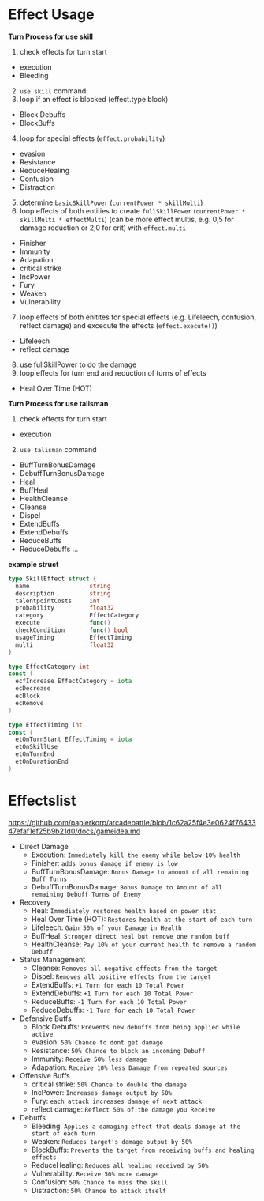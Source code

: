 # Effect Usage

**Turn Process for use skill**

1. check effects for turn start
- execution
- Bleeding
2. `use skill` command
3. loop if an effect is blocked (effect.type block)
- Block Debuffs
- BlockBuffs
4. loop for special effects (`effect.probability`)
- evasion
- Resistance
- ReduceHealing
- Confusion
- Distraction
5. determine `basicSkillPower` (`currentPower * skillMulti`)
6. loop effects of both entities to create `fullSkillPower` (`currentPower * skillMulti * effectMulti`) (can be more effect multis, e.g. 0,5 for damage reduction or 2,0 for crit) with `effect.multi`
- Finisher
- Immunity
- Adapation
- critical strike
- IncPower
- Fury
- Weaken
- Vulnerability
7. loop effects of both enitites for special effects (e.g. Lifeleech, confusion, reflect damage) and excecute the effects (`effect.execute()`)
- Lifeleech
- reflect damage
8. use fullSkillPower to do the damage
9. loop effects for turn end and reduction of turns of effects
- Heal Over Time (HOT)

**Turn Process for use talisman**

1. check effects for turn start
- execution
2. `use talisman` command
- BuffTurnBonusDamage
- DebuffTurnBonusDamage
- Heal
- BuffHeal
- HealthCleanse
- Cleanse
- Dispel
- ExtendBuffs
- ExtendDebuffs
- ReduceBuffs
- ReduceDebuffs
...

**example struct**

```go
type SkillEffect struct {
  name                 string
  description          string
  talentpointCosts     int
  probability          float32
  category             EffectCategory
  execute              func()
  checkCondition       func() bool
  usageTiming          EffectTiming
  multi                float32
}

type EffectCategory int
const (
  ecfIncrease EffectCategory = iota
  ecDecrease
  ecBlock
  ecRemove
)

type EffectTiming int
const (
  etOnTurnStart EffectTiming = iota
  etOnSkillUse
  etOnTurnEnd
  etOnDurationEnd
)

```


# Effectslist

https://github.com/papierkorp/arcadebattle/blob/1c62a25f4e3e0624f7643347efaf1ef25b9b21d0/docs/gameidea.md

- Direct Damage
    - Execution: `Immediately kill the enemy while below 10% health`
    - Finisher: `adds bonus damage if enemy is low`
    - BuffTurnBonusDamage: `Bonus Damage to amount of all remaining Buff Turns`
    - DebuffTurnBonusDamage: `Bonus Damage to Amount of all remaining Debuff Turns of Enemy`
- Recovery
    - Heal: `Immediately restores health based on power stat`
    - Heal Over Time (HOT): `Restores health at the start of each turn`
    - Lifeleech: `Gain 50% of your Damage in Health`
    - BuffHeal: `Stronger direct heal but remove one random buff`
    - HealthCleanse: `Pay 10% of your current health to remove a random Debuff`
- Status Management
    - Cleanse: `Removes all negative effects from the target`
    - Dispel: `Removes all positive effects from the target`
    - ExtendBuffs: `+1 Turn for each 10 Total Power`
    - ExtendDebuffs: `+1 Turn for each 10 Total Power`
    - ReduceBuffs: `-1 Turn for each 10 Total Power`
    - ReduceDebuffs: `-1 Turn for each 10 Total Power`
- Defensive Buffs
    - Block Debuffs: `Prevents new debuffs from being applied while active`
    - evasion: `50% Chance to dont get damage`
    - Resistance: `50% Chance to block an incoming Debuff`
    - Immunity: `Receive 50% less damage`
    - Adapation: `Receive 10% less Damage from repeated sources`
- Offensive Buffs
    - critical strike: `50% Chance to double the damage`
    - IncPower: `Increases damage output by 50%`
    - Fury: `each attack increases damage of next attack`
    - reflect damage: `Reflect 50% of the damage you Receive`
- Debuffs
    - Bleeding: `Applies a damaging effect that deals damage at the start of each turn`
    - Weaken: `Reduces target's damage output by 50%`
    - BlockBuffs: `Prevents the target from receiving buffs and healing effects`
    - ReduceHealing: `Reduces all healing received by 50%`
    - Vulnerability: `Receive 50% more damage`
    - Confusion: `50% Chance to miss the skill`
    - Distraction: `50% Chance to attack itself`


